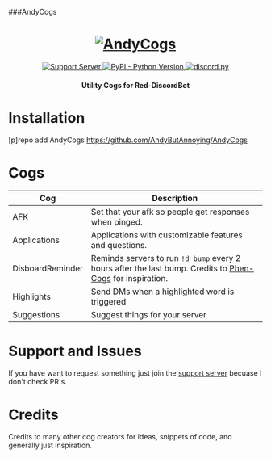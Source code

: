 ###AndyCogs
<h1 align="center">
  <a href="https://github.com/AndyButAnnoying/AndyCogs"><img src="https://cdn.discordapp.com/icons/321845546534830085/a_650fa1ce364722e61d08b2d7280dc18f.jpg" alt="AndyCogs"></a>
</h1>

<p align="center">
  <a href="https://discord.gg/nVcZQt7mqk">
    <img src="https://discordapp.com/api/guilds/779170711305715764/widget.png?style=shield" alt="Support Server">
  </a>
  <a href="https://www.python.org/downloads/">
    <img alt="PyPI - Python Version" src="https://img.shields.io/pypi/pyversions/Red-Discordbot">
  </a>
  <a href="https://github.com/Rapptz/discord.py/">
     <img src="https://img.shields.io/badge/discord-py-blue.svg" alt="discord.py">
  </a>
</p>
<h4 align="center">Utility Cogs for Red-DiscordBot</h4>

# Installation
[p]repo add AndyCogs https://github.com/AndyButAnnoying/AndyCogs

# Cogs
| Cog | Description |
| --- | --- |
|AFK| Set that your afk so people get responses when pinged. |
| Applications | Applications with customizable features and questions.|
| DisboardReminder | Reminds servers to run `!d bump` every 2 hours after the last bump. Credits to [Phen-Cogs](https://github.com/phenom4n4n/phen-cogs) for inspiration. |
|Highlights | Send DMs when a highlighted word is triggered |
| Suggestions | Suggest things for your server |


# Support and Issues
If you have want to request something just join the [support server](https://discord.gg/nVcZQt7mqk) becuase I don't check PR's.

# Credits
Credits to many other cog creators for ideas, snippets of code, and generally just inspiration.
